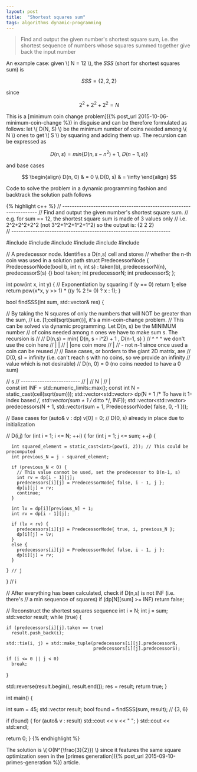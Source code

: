 ```yaml
---
layout: post
title:  "Shortest squares sum"
tags: algorithms dynamic-programming
---
```


> Find and output the given number's shortest square sum, i.e. the shortest sequence of numbers whose squares summed together
> give back the input number

An example case: given \\( N = 12 \\), the *SSS* (short for shortest squares sum) is

$$ SSS = \{ 2, 2, 2 \} $$

since

$$ 2^2 + 2^2 + 2^2 = N $$

This is a [minimum coin change problem]({% post_url 2015-10-06-minimum-coin-change %}) in disguise and can be therefore formulated as follows:
let \\( D(N, S) \\) be the minimum number of coins needed among \\( N \\) ones to get \\( S \\) by squaring and adding them up. The recursion
can be expressed as

$$ D(n,s) = min\{ D(n, s - n^2) + 1, \ D(n-1,s) \} $$

and base cases

$$
   \begin{align}
   D(n, 0) & = 0 \\
   D(0, s) & = \infty 
   \end{align}
$$

Code to solve the problem in a dynamic programming fashion and backtrack the solution path follows

{% highlight c++ %}
// -------------------------------------------------------------------
// Find and output the given number's shortest square sum.
// e.g. for sum == 12, the shortest square sum is made of 3 values only
// i.e. 2^2+2^2+2^2 (not 3^2+1^2+1^2+1^2) so the output is: {2 2 2}  
// -------------------------------------------------------------------

#include <iostream>
#include <vector>
#include <limits>
#include <tuple>
#include <cmath>
#include <algorithm>

// A predecessor node. Identifies a D(n,s) cell and stores
// whether the n-th coin was used in a solution path
struct PredecessorNode {
  PredecessorNode(bool b, int n, int s) :
    taken(b),
    predecessorN(n),
    predecessorS(s)
  {}
  bool taken;
  int predecessorN;
  int predecessorS;
};

int pow(int x, int y) { // Exponentiation by squaring
  if (y == 0)
    return 1;
  else
    return pow(x*x, y >> 1) * ((y % 2 != 0) ? x : 1);
}

bool findSSS(int sum, std::vector<int>& res) {

  // By taking the N squares of only the numbers that will NOT be greater than the sum,
  // i.e. [1;ceil(sqrt(sum))], it's a min-coin-change problem. 
  // This can be solved via dynamic programming. Let D(n, s) be the MINIMUM number
  // of coins needed among n ones we have to make sum s. The recursion is
  //
  //  D(n,s) = min{ D(n, s - i^2) + 1 , D(n-1, s) }
  //                  ^             ^   ^ we don't use the coin here
  //                  |             |
  //                  |             |one coin more
  //                  |
  //                  - not n-1 since once used a coin can be reused
  // 
  // Base cases, or borders to the giant 2D matrix, are
  // D(0, s) = infinity (i.e. can't reach s with no coins, so we provide an infinity
  //                     value which is not desirable)
  // D(n, 0) = 0 (no coins needed to have a 0 sum)

  //               s
  //   -------------------------
  //   |
  // N |
  //   |  
  const int INF = std::numeric_limits<int>::max();
  const int N = static_cast<int>(ceil(sqrt(sum)));
  std::vector<std::vector<int>> dp(N + 1 /* To have it 1-index based */, 
                                   std::vector<int>(sum + 1 /* ditto */, INF));
  std::vector<std::vector<PredecessorNode>> predecessors(N + 1, 
              std::vector<PredecessorNode>(sum + 1, PredecessorNode{ false, 0, -1 }));

  // Base cases
  for (auto& v : dp)
    v[0] = 0;
  // D(0, s) already in place due to initialization


  // D(i,j)
  for (int i = 1; i <= N; ++i) {
    for (int j = 1; j <= sum; ++j) {

      int squared_element = static_cast<int>(pow(i, 2)); // This could be precomputed
      int previous_N = j - squared_element;

      if (previous_N < 0) {
        // This value cannot be used, set the predecessor to D(n-1, s)
        int rv = dp[i - 1][j];
        predecessors[i][j] = PredecessorNode{ false, i - 1, j };
        dp[i][j] = rv;
        continue;
      }

      int lv = dp[i][previous_N] + 1;
      int rv = dp[i - 1][j];

      if (lv < rv) {
        predecessors[i][j] = PredecessorNode{ true, i, previous_N };
        dp[i][j] = lv;
      }
      else {
        predecessors[i][j] = PredecessorNode{ false, i - 1, j };
        dp[i][j] = rv;
      }

    } // j
  } // i

  // After everything has been calculated, check if D(n,s) is not INF (i.e. there's
  // a min sequence of squares)
  if (dp[N][sum] >= INF)
    return false;

  // Reconstruct the shortest squares sequence
  int i = N;
  int j = sum;
  std::vector<int> result;
  while (true) {

    if (predecessors[i][j].taken == true)
      result.push_back(i);

    std::tie(i, j) = std::make_tuple(predecessors[i][j].predecessorN, 
                                     predecessors[i][j].predecessorS);

    if (i <= 0 || j < 0)
      break;
  }

  std::reverse(result.begin(), result.end());
  res = result;
  return true;
}


int main() {

  int sum = 45;
  std::vector<int> result;
  bool found = findSSS(sum, result); // {3, 6}

  if (found) {
    for (auto& v : result)
      std::cout << v << " ";
  }
  std::cout << std::endl;

  return 0;
}
{% endhighlight %}

The solution is \\( O(N^{\frac{3}{2}}) \\) since it features the same square optimization seen in the [primes generation]({% post_url 2015-09-10-primes-generation %}) article.